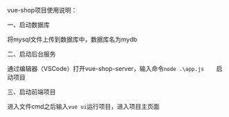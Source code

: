 vue-shop项目使用说明：

一、启动数据库

将mysql文件上传到数据库中，数据库名为mydb

二、启动后台服务

通过编辑器（VSCode）打开vue-shop-server，输入命令`node .\app.js    `启动项目

三、启动前端项目

进入文件cmd之后输入`vue ui`运行项目，进入项目主页面